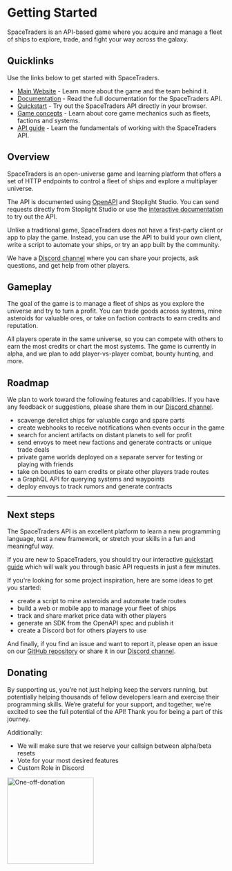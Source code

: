 # Getting Started

SpaceTraders is an API-based game where you acquire and manage a fleet of ships to explore, trade, and fight your way across the galaxy.

## Quicklinks

Use the links below to get started with SpaceTraders.

- [Main Website](https://spacetraders.io) - Learn more about the game and the team behind it.
- [Documentation](https://docs.spacetraders.io) - Read the full documentation for the SpaceTraders API.
- [Quickstart](https://docs.spacetraders.io/quickstart/new-game) - Try out the SpaceTraders API directly in your browser.
- [Game concepts](https://docs.spacetraders.io/game-concepts/agents-and-factions) - Learn about core game mechanics such as fleets, factions and systems.
- [API guide](https://docs.spacetraders.io/api-guide/open-api-spec) - Learn the fundamentals of working with the SpaceTraders API.

## Overview

SpaceTraders is an open-universe game and learning platform that offers a set of HTTP endpoints to control a fleet of ships and explore a multiplayer universe.

The API is documented using [OpenAPI](https://github.com/SpaceTradersAPI/api-docs) and Stoplight Studio. You can send requests directly from Stoplight Studio or use the [interactive documentation](https://docs.spacetraders.io/quickstart/new-game) to try out the API.

Unlike a traditional game, SpaceTraders does not have a first-party client or app to play the game. Instead, you can use the API to build your own client, write a script to automate your ships, or try an app built by the community.

We have a [Discord channel](https://discord.com/invite/jh6zurdWk5) where you can share your projects, ask questions, and get help from other players.

## Gameplay

The goal of the game is to manage a fleet of ships as you explore the universe and try to turn a profit. You can trade goods across systems, mine asteroids for valuable ores, or take on faction contracts to earn credits and reputation.

All players operate in the same universe, so you can compete with others to earn the most credits or chart the most systems. The game is currently in alpha, and we plan to add player-vs-player combat, bounty hunting, and more.

## Roadmap

We plan to work toward the following features and capabilities. If you have any feedback or suggestions, please share them in our [Discord channel](https://discord.com/invite/jh6zurdWk5).

- scavenge derelict ships for valuable cargo and spare parts
- create webhooks to receive notifications when events occur in the game
- search for ancient artifacts on distant planets to sell for profit
- send envoys to meet new factions and generate contracts or unique trade deals
- private game worlds deployed on a separate server for testing or playing with friends
- take on bounties to earn credits or pirate other players trade routes
- a GraphQL API for querying systems and waypoints
- deploy envoys to track rumors and generate contracts

---

## Next steps

The SpaceTraders API is an excellent platform to learn a new programming language, test a new framework, or stretch your skills in a fun and meaningful way.

If you are new to SpaceTraders, you should try our interactive [quickstart guide](https://docs.spacetraders.io/quickstart/new-game) which will walk you through basic API requests in just a few minutes.

If you're looking for some project inspiration, here are some ideas to get you started:

- create a script to mine asteroids and automate trade routes
- build a web or mobile app to manage your fleet of ships
- track and share market price data with other players
- generate an SDK from the OpenAPI spec and publish it
- create a Discord bot for others players to use

And finally, if you find an issue and want to report it, please open an issue on our [GitHub repository](https://github.com/SpaceTradersAPI/api-docs) or share it in our [Discord channel](https://discord.com/invite/jh6zurdWk5).

## Donating

By supporting us, you’re not just helping keep the servers running, but potentially helping thousands of fellow developers learn and exercise their programming skills.
We’re grateful for your support, and together, we’re excited to see the full potential of the API!
Thank you for being a part of this journey.

Additionally:
- We will make sure that we reserve your callsign between alpha/beta resets
- Vote for your most desired features
- Custom Role in Discord

[<img width="200" alt="One-off-donation" src="https://github.com/SpaceTradersAPI/api-docs/assets/7666455/8188b287-d14e-4bd9-b34f-1a2cb693e20d">](https://donate.stripe.com/28o29m5vxcri6OccMM)
